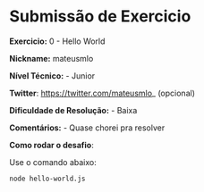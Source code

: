 # Submissão de Exercicio

**Exercicio:** 0 - Hello World

**Nickname:** mateusmlo

**Nível Técnico:** - Junior

**Twitter**: https://twitter.com/mateusmlo_ (opcional)

**Dificuldade de Resolução:** - Baixa

**Comentários:** - Quase chorei pra resolver

**Como rodar o desafio**:

Use o comando abaixo:

```bash
node hello-world.js
```
